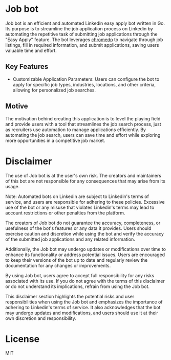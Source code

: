 # Job bot
Job bot is an efficient and automated Linkedin easy apply bot written in Go.
Its purpose is to streamline the job application process on Linkedin by automating
the repetitive task of submitting job applications through the "Easy Apply" feature.
The bot leverages [chromedp](https://github.com/chromedp/chromedp) to navigate
through job listings, fill in required information, and submit applications,
saving users valuable time and effort.

## Key Features
- Customizable Application Parameters: Users can configure the bot to apply for
specific job types, industries, locations, and other criteria, allowing for
personalized job searches.

## Motive
The motivation behind creating this application is to level the playing field
and provide users with a tool that streamlines the job search process, just as
recruiters use automation to manage applications efficiently. By automating the
job search, users can save time and effort while exploring more opportunities in
a competitive job market.

# Disclaimer
The use of Job bot is at the user's own risk. The creators and maintainers of this
bot are not responsible for any consequences that may arise from its usage.

Note: Automated bots on Linkedin are subject to Linkedin's terms of service,
and users are responsible for adhering to these policies. Excessive use of the
bot or any misuse that violates Linkedin's terms may lead to account restrictions
or other penalties from the platform.

The creators of Job bot do not guarantee the accuracy, completeness, or usefulness
of the bot's features or any data it provides. Users should exercise caution and
discretion while using the bot and verify the accuracy of the submitted job
applications and any related information.

Additionally, the Job bot may undergo updates or modifications over time to
enhance its functionality or address potential issues. Users are encouraged to
keep their versions of the bot up to date and regularly review the documentation
for any changes or improvements.

By using Job bot, users agree to accept full responsibility for any risks
associated with its use. If you do not agree with the terms of this disclaimer
or do not understand its implications, refrain from using the Job bot.

This disclaimer section highlights the potential risks and user responsibilities
when using the Job bot and emphasizes the importance of adhering to Linkedin's
terms of service. It also acknowledges that the bot may undergo updates and
modifications, and users should use it at their own discretion and responsibility.

# License
MIT
